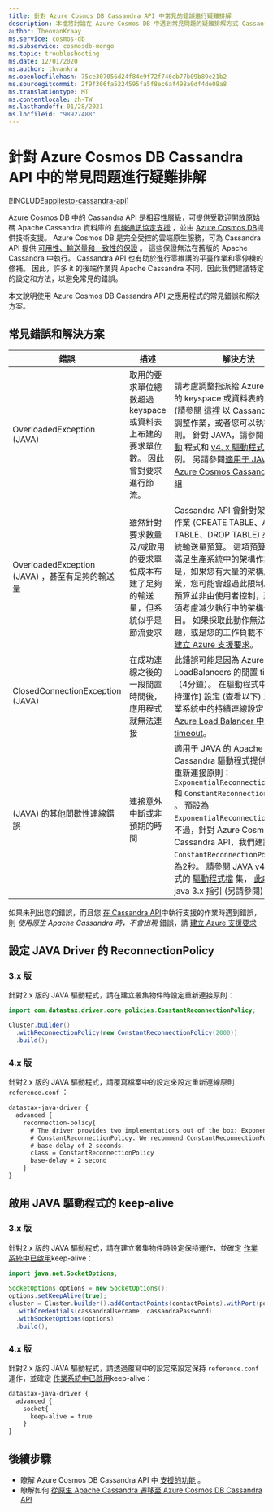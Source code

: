 ```yaml
---
title: 針對 Azure Cosmos DB Cassandra API 中常見的錯誤進行疑難排解
description: 本檔將討論在 Azure Cosmos DB 中遇到常見問題的疑難排解方式 Cassandra API
author: TheovanKraay
ms.service: cosmos-db
ms.subservice: cosmosdb-mongo
ms.topic: troubleshooting
ms.date: 12/01/2020
ms.author: thvankra
ms.openlocfilehash: 75ce307056d24f84e9f72f746eb77b09b89e21b2
ms.sourcegitcommit: 2f9f306fa5224595fa5f8ec6af498a0df4de08a8
ms.translationtype: MT
ms.contentlocale: zh-TW
ms.lasthandoff: 01/28/2021
ms.locfileid: "98927488"
---
```

# <a name="troubleshoot-common-issues-in-azure-cosmos-db-cassandra-api"></a>針對 Azure Cosmos DB Cassandra API 中的常見問題進行疑難排解
[!INCLUDE[appliesto-cassandra-api](includes/appliesto-cassandra-api.md)]

Azure Cosmos DB 中的 Cassandra API 是相容性層級，可提供受歡迎開放原始碼 Apache Cassandra 資料庫的 [有線通訊協定支援](cassandra-support.md) ，並由 [Azure Cosmos DB](./introduction.md)提供技術支援。 Azure Cosmos DB 是完全受控的雲端原生服務，可為 Cassandra API 提供 [可用性、輸送量和一致性的保證](https://azure.microsoft.com/support/legal/sla/cosmos-db/v1_3/) 。 這些保證無法在舊版的 Apache Cassandra 中執行。 Cassandra API 也有助於進行零維護的平臺作業和零停機的修補。 因此，許多 it 的後端作業與 Apache Cassandra 不同，因此我們建議特定的設定和方法，以避免常見的錯誤。 

本文說明使用 Azure Cosmos DB Cassandra API 之應用程式的常見錯誤和解決方案。

## <a name="common-errors-and-solutions"></a>常見錯誤和解決方案

| 錯誤               |  描述             | 解決方法  |
|---------------------|--------------------------|-----------|
| OverloadedException (JAVA)  | 取用的要求單位總數超過 keyspace 或資料表上布建的要求單位數。 因此會對要求進行節流。 | 請考慮調整指派給 Azure 入口網站的 keyspace 或資料表的輸送量， (請參閱 [這裡](manage-scale-cassandra.md) 以 Cassandra API) 的調整作業，或者您可以執行重試原則。 針對 JAVA，請參閱 [v3. x 驅動](https://github.com/Azure-Samples/azure-cosmos-cassandra-java-retry-sample) 程式和 [v4. x 驅動程式](https://github.com/Azure-Samples/azure-cosmos-cassandra-java-retry-sample-v4)的重試範例。 另請參閱[適用于 JAVA 的 Azure Cosmos Cassandra 延伸](https://github.com/Azure/azure-cosmos-cassandra-extensions)模組 |
| OverloadedException (JAVA) ，甚至有足夠的輸送量 | 雖然針對要求數量及/或取用的要求單位成本布建了足夠的輸送量，但系統似乎是節流要求  | Cassandra API 會針對架構層級的作業 (CREATE TABLE、ALTER TABLE、DROP TABLE) 來實行系統輸送量預算。 這項預算應該足以滿足生產系統中的架構作業。 但是，如果您有大量的架構層級作業，您可能會超過此限制。 因為此預算並非由使用者控制，所以您必須考慮減少執行中的架構作業數目。 如果採取此動作無法解決問題，或是您的工作負載不可行，請 [建立 Azure 支援要求](../azure-portal/supportability/how-to-create-azure-support-request.md)。|
| ClosedConnectionException (JAVA)  | 在成功連線之後的一段閒置時間後，應用程式就無法連接| 此錯誤可能是因為 Azure LoadBalancers 的閒置 timeout （4分鐘）。 在驅動程式中設定 [保持運作] 設定 (查看以下) 並增加作業系統中的持續連線設定，或 [調整 Azure Load Balancer 中的閒置 timeout](../load-balancer/load-balancer-tcp-idle-timeout.md?tabs=tcp-reset-idle-portal)。 |
|  (JAVA) 的其他間歇性連線錯誤 | 連接意外中斷或非預期的時間 | 適用于 JAVA 的 Apache Cassandra 驅動程式提供兩個原生重新連接原則： `ExponentialReconnectionPolicy` 和 `ConstantReconnectionPolicy` 。 預設為 `ExponentialReconnectionPolicy`。 不過，針對 Azure Cosmos DB Cassandra API，我們建議 `ConstantReconnectionPolicy` 延遲為2秒。 請參閱 JAVA v4. x 驅動程式的 [驅動程式檔](https://docs.datastax.com/en/developer/java-driver/4.9/manual/core/reconnection/)  集， [此處](https://docs.datastax.com/en/developer/java-driver/3.7/manual/reconnection/) 提供的 java 3.x 指引 (另請參閱) 的範例。|

如果未列出您的錯誤，而且您 [在 Cassandra API](cassandra-support.md)中執行支援的作業時遇到錯誤，則 *使用原生 Apache Cassandra 時，不會出現* 錯誤，請 [建立 Azure 支援要求](../azure-portal/supportability/how-to-create-azure-support-request.md)

## <a name="configuring-reconnectionpolicy-for-java-driver"></a>設定 JAVA Driver 的 ReconnectionPolicy

### <a name="version-3x"></a>3.x 版

針對2.x 版的 JAVA 驅動程式，請在建立叢集物件時設定重新連接原則：

```java
import com.datastax.driver.core.policies.ConstantReconnectionPolicy;

Cluster.builder()
  .withReconnectionPolicy(new ConstantReconnectionPolicy(2000))
  .build();
```

### <a name="version-4x"></a>4.x 版

針對2.x 版的 JAVA 驅動程式，請覆寫檔案中的設定來設定重新連線原則 `reference.conf` ：

```xml
datastax-java-driver {
  advanced {
    reconnection-policy{
      # The driver provides two implementations out of the box: ExponentialReconnectionPolicy and
      # ConstantReconnectionPolicy. We recommend ConstantReconnectionPolicy for Cassandra API, with 
      # base-delay of 2 seconds.
      class = ConstantReconnectionPolicy
      base-delay = 2 second
    }
}
```

## <a name="enable-keep-alive-for-java-driver"></a>啟用 JAVA 驅動程式的 keep-alive

### <a name="version-3x"></a>3.x 版

針對2.x 版的 JAVA 驅動程式，請在建立叢集物件時設定保持運作，並確定 [作業系統中已啟用](https://knowledgebase.progress.com/articles/Article/configure-OS-TCP-KEEPALIVE-000080089)keep-alive：

```java
import java.net.SocketOptions;
    
SocketOptions options = new SocketOptions();
options.setKeepAlive(true);
cluster = Cluster.builder().addContactPoints(contactPoints).withPort(port)
  .withCredentials(cassandraUsername, cassandraPassword)
  .withSocketOptions(options)
  .build();
```

### <a name="version-4x"></a>4.x 版

針對2.x 版的 JAVA 驅動程式，請透過覆寫中的設定來設定保持 `reference.conf` 運作，並確定 [作業系統中已啟用](https://knowledgebase.progress.com/articles/Article/configure-OS-TCP-KEEPALIVE-000080089)keep-alive：

```xml
datastax-java-driver {
  advanced {
    socket{
      keep-alive = true
    }
}
```

## <a name="next-steps"></a>後續步驟

- 瞭解 Azure Cosmos DB Cassandra API 中 [支援的功能](cassandra-support.md) 。
- 瞭解如何 [從原生 Apache Cassandra 遷移至 Azure Cosmos DB Cassandra API](cassandra-migrate-cosmos-db-databricks.md)